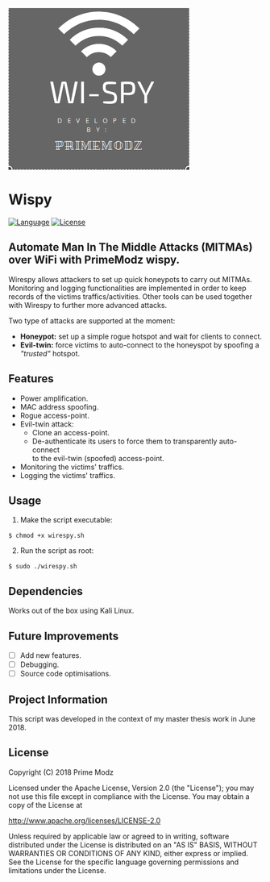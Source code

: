 ![wispy](images/wispy_logo.png)
# Wispy
[![Language](https://img.shields.io/badge/Lang-Bash-blue.svg)](https://www.python.org)
[![License](https://img.shields.io/badge/License-Apache%202.0-red.svg)](https://opensource.org/licenses/Apache-2.0)

## Automate Man In The Middle Attacks (MITMAs) over WiFi with PrimeModz wispy.
Wirespy allows attackers to set up quick honeypots to carry out MITMAs. Monitoring and logging functionalities are implemented in order to keep records of the victims traffics/activities. Other tools can be used together with Wirespy to further more advanced attacks. 

Two type of attacks are supported at the moment:
* **Honeypot:** set up a simple rogue hotspot and wait for clients to connect.
* **Evil-twin:** force victims to auto-connect to the honeyspot by spoofing a *"trusted"* hotspot.

## Features
* Power amplification.
* MAC address spoofing.
* Rogue access-point.
* Evil-twin attack: 
	* Clone an access-point. 
	* De-authenticate its users to force them to transparently auto-connect  
	  to the evil-twin (spoofed) access-point.
* Monitoring the victims' traffics.
* Logging the victims' traffics.

## Usage
1. Make the script executable:
```
$ chmod +x wirespy.sh
```

2. Run the script as root:
```
$ sudo ./wirespy.sh
```

## Dependencies
Works out of the box using Kali Linux.

## Future Improvements
- [ ] Add new features.
- [ ] Debugging.
- [ ] Source code optimisations.

## Project Information
This script was developed in the context of my master thesis work in June 2018.

## License
   Copyright (C) 2018 Prime Modz

Licensed under the Apache License, Version 2.0 (the "License");
you may not use this file except in compliance with the License.
You may obtain a copy of the License at

<http://www.apache.org/licenses/LICENSE-2.0>

Unless required by applicable law or agreed to in writing, software
distributed under the License is distributed on an "AS IS" BASIS,
WITHOUT WARRANTIES OR CONDITIONS OF ANY KIND, either express or implied.
See the License for the specific language governing permissions and
   limitations under the License. 
